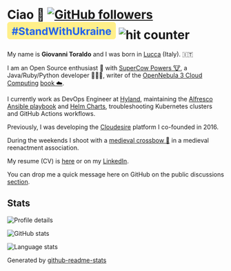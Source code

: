 # Ciao 👋 [![GitHub followers](https://img.shields.io/github/followers/gionn.svg?style=social&label=Follow&maxAge=2592000)](https://github.com/gionn?tab=followers) [![StandWithUkraine](https://raw.githubusercontent.com/vshymanskyy/StandWithUkraine/main/badges/StandWithUkraine.svg)](https://github.com/vshymanskyy/StandWithUkraine/blob/main/docs/README.md) ![hit counter](https://hits.seeyoufarm.com/api/count/incr/badge.svg?url=https%3A%2F%2Fgithub.com%2Fgionn1212%2Fhit-counter)

My name is **Giovanni Toraldo** and I was born in [Lucca][lucca] (Italy). 🇮🇹

I am an Open Source enthusiast 🐧 with [SuperCow Powers 🐮][2], a
Java/Ruby/Python developer 🧑🏻‍💻, writer of the [OpenNebula 3 Cloud Computing][3]
[book ☁️][4].

I currently work as DevOps Engineer at [Hyland][5], maintaining the [Alfresco][10]
[Ansible playbook][8] and [Helm Charts][9], troubleshooting Kubernetes clusters and GitHub Actions workflows.

Previously, I was developing the [Cloudesire][6] platform I co-founded in 2016.

During the weekends I shoot with a [medieval crossbow 🎯][7] in a medieval reenactment association.

My resume (CV) is [here](https://gionn.net/files/giovanni-toraldo-cv.pdf) or on my [LinkedIn][11].

You can drop me a quick message here on GitHub on the public discussions [section](https://github.com/gionn/gionn/discussions).

[lucca]: https://goo.gl/maps/ULH2ab9wLrNGa3M86
[2]: https://serverfault.com/users/72778/giovanni-toraldo
[3]: https://www.packtpub.com/virtualization-and-cloud/opennebula-3-cloud-computing
[4]: https://www.amazon.com/OpenNebula-Cloud-Computing-Giovanni-Toraldo/dp/1849517460
[5]: https://www.hyland.com
[6]: https://cloudesire.com
[7]: https://www.instagram.com/consanpaolino/
[8]: https://github.com/Alfresco/alfresco-ansible-deployment
[9]: https://github.com/Alfresco/acs-deployment
[10]: https://www.alfresco.com
[11]: https://www.linkedin.com/in/giovannitoraldo/

## Stats

![Profile details](https://github-profile-summary-cards.vercel.app/api/cards/profile-details?username=gionn&theme=vue)

![GitHub stats](https://github-readme-stats.vercel.app/api?username=gionn&show_icons=true&theme=vue&count_private=true&show=reviews,prs_merged,prs_merged_percentage)

![Language stats](https://github-readme-stats.vercel.app/api/top-langs/?username=gionn&theme=vue&hide=html&langs_count=4)

Generated by [github-readme-stats](https://github.com/anuraghazra/github-readme-stats)
